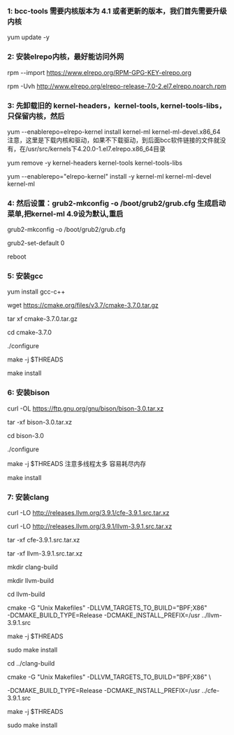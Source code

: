 ### 1:  bcc-tools 需要内核版本为 4.1 或者更新的版本，我们首先需要升级内核

yum update -y

### 2: 安装elrepo内核，最好能访问外网

rpm --import https://www.elrepo.org/RPM-GPG-KEY-elrepo.org

rpm -Uvh http://www.elrepo.org/elrepo-release-7.0-2.el7.elrepo.noarch.rpm

### 3: 先卸载旧的 kernel-headers，kernel-tools, kernel-tools-libs，只保留内核，然后
yum --enablerepo=elrepo-kernel install kernel-ml   kernel-ml-devel.x86_64
注意，这里是下载内核和驱动，如果不下载驱动，到后面bcc软件链接的文件就没有，在/usr/src/kernels下4.20.0-1.el7.elrepo.x86_64目录

yum remove -y kernel-headers kernel-tools kernel-tools-libs

yum --enablerepo="elrepo-kernel" install -y kernel-ml kernel-ml-devel kernel-ml

### 4: 然后设置：grub2-mkconfig -o /boot/grub2/grub.cfg 生成启动菜单,把kernel-ml 4.9设为默认,重启

grub2-mkconfig -o /boot/grub2/grub.cfg

grub2-set-default 0

reboot

### 5: 安装gcc

yum install gcc-c++

wget https://cmake.org/files/v3.7/cmake-3.7.0.tar.gz

tar xf cmake-3.7.0.tar.gz

cd cmake-3.7.0

./configure

make -j $THREADS

make install

### 6: 安装bison

curl -OL https://ftp.gnu.org/gnu/bison/bison-3.0.tar.xz

tar -xf bison-3.0.tar.xz

cd bison-3.0

./configure

make -j $THREADS  注意多线程太多 容易耗尽内存


make install

### 7: 安装clang

curl -LO http://releases.llvm.org/3.9.1/cfe-3.9.1.src.tar.xz

curl -LO http://releases.llvm.org/3.9.1/llvm-3.9.1.src.tar.xz

tar -xf cfe-3.9.1.src.tar.xz

tar -xf llvm-3.9.1.src.tar.xz

mkdir clang-build

mkdir llvm-build

cd llvm-build

cmake -G "Unix Makefiles" -DLLVM_TARGETS_TO_BUILD="BPF;X86" \
  -DCMAKE_BUILD_TYPE=Release -DCMAKE_INSTALL_PREFIX=/usr ../llvm-3.9.1.src
  
make -j $THREADS

sudo make install


cd ../clang-build

cmake -G "Unix Makefiles" -DLLVM_TARGETS_TO_BUILD="BPF;X86" \

  -DCMAKE_BUILD_TYPE=Release -DCMAKE_INSTALL_PREFIX=/usr ../cfe-3.9.1.src

make -j $THREADS

sudo make install
